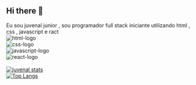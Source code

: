 ## Hi there 👋
Eu sou juvenal junior , sou programador full stack iniciante utilizando html , css , javascript e ract
<br>
<img src="https://img.shields.io/badge/HTML-239120?style=for-the-badge&logo=html5&logoColor=white" alt= "html-logo" />
<br>
<img src="https://img.shields.io/badge/CSS-239120?&style=for-the-badge&logo=css3&logoColor=white" alt= "css-logo" />
<br>
<img src = "https://img.shields.io/badge/JavaScript-323330?style=for-the-badge&logo=javascript&logoColor=F7DF1E" alt= "javascript-logo" />
<br>
<img src= "https://img.shields.io/badge/react%20os-0088CC?style=for-the-badge&logo=reactos&logoColor=white" alt= "react-logo" />
<br>
<br>
[![juvenal stats](https://github-readme-stats.vercel.app/api?username=juvenaljunior3781-blip)](https://github.com/anuraghazra/github-readme-stats)
<br>
[![Top Langs](https://github-readme-stats.vercel.app/api/top-langs/?username=juvenaljunior3781-blip)](https://github.com/anuraghazra/github-readme-stats)
